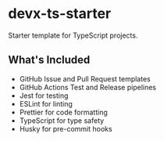 # devx-ts-starter

Starter template for TypeScript projects.

## What's Included

- GitHub Issue and Pull Request templates
- GitHub Actions Test and Release pipelines
- Jest for testing
- ESLint for linting
- Prettier for code formatting
- TypeScript for type safety
- Husky for pre-commit hooks
